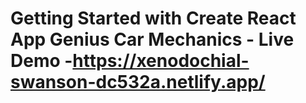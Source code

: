 # Getting Started with Create React App Genius Car Mechanics - Live Demo -https://xenodochial-swanson-dc532a.netlify.app/

